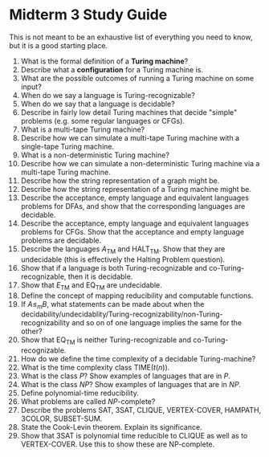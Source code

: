# Midterm 3 Study Guide

This is not meant to be an exhaustive list of everything you need to know, but it is a good starting place.

1. What is the formal definition of a **Turing machine**?
2. Describe what a **configuration** for a Turing machine is.
3. What are the possible outcomes of running a Turing machine on some input?
4. When do we say a language is Turing-recognizable?
5. When do we say that a language is decidable?
6. Describe in fairly low detail Turing machines that decide "simple" problems (e.g. some regular languages or CFGs).
7. What is a multi-tape Turing machine?
8. Describe how we can simulate a multi-tape Turing machine with a single-tape Turing machine.
9. What is a non-deterministic Turing machine?
10. Describe how we can simulate a non-deterministic Turing machine via a multi-tape Turing machine.
11. Describe how the string representation of a graph might be.
12. Describe how the string representation of a Turing machine might be.
13. Describe the acceptance, empty language and equivalent languages problems for DFAs, and show that the corresponding languages are decidable.
14. Describe the acceptance, empty language and equivalent languages problems for CFGs. Show that the acceptance and empty language problems are decidable.
15. Describe the languages $A_\textrm{TM}$ and $\textrm{HALT}_\textrm{TM}$. Show that they are undecidable (this is effectively the Halting Problem question).
16. Show that if a language is both Turing-recognizable and co-Turing-recognizable, then it is decidable.
17. Show that $E_\textrm{TM}$ and $\textrm{EQ}_\textrm{TM}$ are undecidable.
18. Define the concept of mapping reducibility and computable functions.
19. If $A\leq_m B$, what statements can be made about when the decidability/undecidablity/Turing-recognizability/non-Turing-recognizability and so on of one language implies the same for the other?
20. Show that $\textrm{EQ}_\textrm{TM}$ is neither Turing-recognizable and co-Turing-recognizable.
21. How do we define the time complexity of a decidable Turing-machine?
22. What is the time complexity class $\textrm{TIME}(t(n))$.
23. What is the class $P$? Show examples of languages that are in $P$.
24. What is the class $NP$? Show examples of languages that are in $NP$.
25. Define polynomial-time reducibility.
26. What problems are called $NP$-complete?
27. Describe the problems SAT, 3SAT, CLIQUE, VERTEX-COVER, HAMPATH, 3COLOR, SUBSET-SUM.
28. State the Cook-Levin theorem. Explain its significance.
29. Show that 3SAT is polynomial time reducible to CLIQUE as well as to VERTEX-COVER. Use this to show these are NP-complete.
